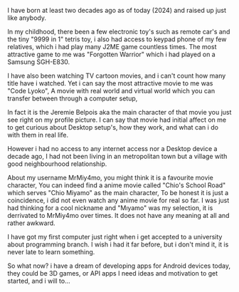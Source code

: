 I have born at least two decades ago as of today (2024) and raised up just like anybody.

In my childhood, there been a few electronic toy's such as remote car's and the tiny "9999 in 1" tetris toy,
i also had access to keypad phone of my few relatives, which i had play many J2ME game countless times.
The most attractive game to me was "Forgotten Warrior" which i had played on a Samsung SGH-E830.

I have also been watching TV cartoon movies, and i can't count how many title have i watched.
Yet i can say the most attractive movie to me was "Code Lyoko",
A movie with real world and virtual world which you can transfer between through a computer setup,

In fact it is the Jeremie Belpois aka the main character of that movie you just see right on my profile picture.
I can say that movie had initial affect on me to get curious about Desktop setup's, how they work, and what can i do with them in real life.

However i had no access to any internet access nor a Desktop device a decade ago,
I had not been living in an metropolitan town but a village with good neighbourhood relationship.

About my username MrMiy4mo, you might think it is a favourite movie character,
You can indeed find a anime movie called "Chio's School Road" which serves "Chio Miyamo" as the main character,
To be honest it is just a coincidence, i did not even watch any anime movie for real so far.
I was just had thinking for a cool nickname and "Mıyamo" was my selection, it is derrivated to MrMiy4mo over times.
It does not have any meaning at all and rather awkward.

I have got my first computer just right when i get accepted to a university about programming branch.
I wish i had it far before, but i don't mind it, it is never late to learn something.

So what now? i have a dream of developing apps for Android devices today, they could be 3D games, or API apps
I need ideas and motivation to get started, and i will to...
